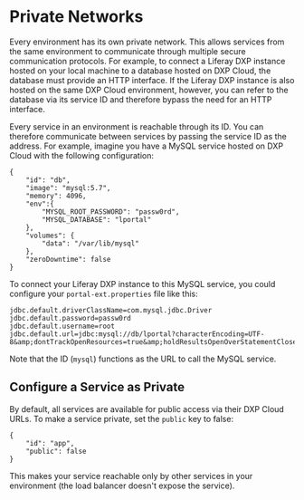 # Private Networks

Every environment has its own private network. This allows services from the
same environment to communicate through multiple secure communication protocols. 
For example, to connect a Liferay DXP instance hosted on your local machine to a 
database hosted on DXP Cloud, the database must provide an HTTP interface. If 
the Liferay DXP instance is also hosted on the same DXP Cloud environment, 
however, you can refer to the database via its service ID and therefore bypass 
the need for an HTTP interface. 

Every service in an environment is reachable through its ID. You can therefore 
communicate between services by passing the service ID as the address. For 
example, imagine you have a MySQL service hosted on DXP Cloud with the following 
configuration:

    {
        "id": "db",
        "image": "mysql:5.7",
        "memory": 4096,
        "env":{
            "MYSQL_ROOT_PASSWORD": "passw0rd",
            "MYSQL_DATABASE": "lportal"
        },
        "volumes": {
            "data": "/var/lib/mysql"
        },
        "zeroDowntime": false
    }

To connect your Liferay DXP instance to this MySQL service, you could configure 
your `portal-ext.properties` file like this: 

    jdbc.default.driverClassName=com.mysql.jdbc.Driver
    jdbc.default.password=passw0rd
    jdbc.default.username=root
    jdbc.default.url=jdbc:mysql://db/lportal?characterEncoding=UTF-8&amp;dontTrackOpenResources=true&amp;holdResultsOpenOverStatementClose=true&amp;useFastDateParsing=false&amp;useUnicode=true

Note that the ID (`mysql`) functions as the URL to call the MySQL service. 

## Configure a Service as Private

By default, all services are available for public access via their DXP Cloud
URLs. To make a service private, set the `public` key to false: 

    {
        "id": "app",
        "public": false
    }

This makes your service reachable only by other services in your environment 
(the load balancer doesn't expose the service). 
